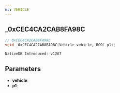 ```yaml
---
ns: VEHICLE
---
```

## _0xCEC4CA2CAB8FA98C

```c
// 0xCEC4CA2CAB8FA98C
void _0xCEC4CA2CAB8FA98C(Vehicle vehicle, BOOL p1);
```

```
NativeDB Introduced: v1207
```

## Parameters
* **vehicle**:
* **p1**:
